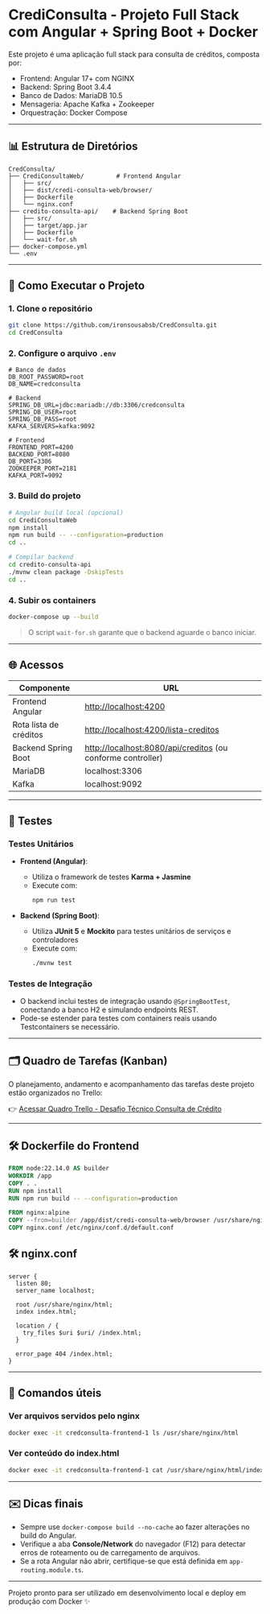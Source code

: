 # CrediConsulta - Projeto Full Stack com Angular + Spring Boot + Docker

Este projeto é uma aplicação full stack para consulta de créditos, composta por:

- Frontend: Angular 17+ com NGINX
- Backend: Spring Boot 3.4.4
- Banco de Dados: MariaDB 10.5
- Mensageria: Apache Kafka + Zookeeper
- Orquestração: Docker Compose

---

## 📊 Estrutura de Diretórios

```
CredConsulta/
├── CrediConsultaWeb/         # Frontend Angular
│   ├── src/
│   ├── dist/credi-consulta-web/browser/
│   ├── Dockerfile
│   └── nginx.conf
├── credito-consulta-api/    # Backend Spring Boot
│   ├── src/
│   ├── target/app.jar
│   ├── Dockerfile
│   └── wait-for.sh
├── docker-compose.yml
└── .env
```

---

## 🚀 Como Executar o Projeto

### 1. Clone o repositório

```bash
git clone https://github.com/ironsousabsb/CredConsulta.git
cd CredConsulta
```

### 2. Configure o arquivo `.env`

```env
# Banco de dados
DB_ROOT_PASSWORD=root
DB_NAME=credconsulta

# Backend
SPRING_DB_URL=jdbc:mariadb://db:3306/credconsulta
SPRING_DB_USER=root
SPRING_DB_PASS=root
KAFKA_SERVERS=kafka:9092

# Frontend
FRONTEND_PORT=4200
BACKEND_PORT=8080
DB_PORT=3306
ZOOKEEPER_PORT=2181
KAFKA_PORT=9092
```

### 3. Build do projeto

```bash
# Angular build local (opcional)
cd CrediConsultaWeb
npm install
npm run build -- --configuration=production
cd ..

# Compilar backend
cd credito-consulta-api
./mvnw clean package -DskipTests
cd ..
```

### 4. Subir os containers

```bash
docker-compose up --build
```

> O script `wait-for.sh` garante que o backend aguarde o banco iniciar.

---

## 🌐 Acessos

| Componente             | URL                                                                                               |
| ---------------------- | ------------------------------------------------------------------------------------------------- |
| Frontend Angular       | [http://localhost:4200](http://localhost:4200)                                                    |
| Rota lista de créditos | [http://localhost:4200/lista-creditos](http://localhost:4200/lista-creditos)                      |
| Backend Spring Boot    | [http://localhost:8080/api/creditos](http://localhost:8080/api/creditos) (ou conforme controller) |
| MariaDB                | localhost:3306                                                                                    |
| Kafka                  | localhost:9092                                                                                    |

---

## 🧪 Testes

### Testes Unitários

- **Frontend (Angular)**:
  - Utiliza o framework de testes **Karma + Jasmine**
  - Execute com:
    ```bash
    npm run test
    ```

- **Backend (Spring Boot)**:
  - Utiliza **JUnit 5** e **Mockito** para testes unitários de serviços e controladores
  - Execute com:
    ```bash
    ./mvnw test
    ```

### Testes de Integração

- O backend inclui testes de integração usando `@SpringBootTest`, conectando a banco H2 e simulando endpoints REST.
- Pode-se estender para testes com containers reais usando Testcontainers se necessário.

---

## 🗂️ Quadro de Tarefas (Kanban)

O planejamento, andamento e acompanhamento das tarefas deste projeto estão organizados no Trello:

👉 [Acessar Quadro Trello - Desafio Técnico Consulta de Crédito](https://trello.com/b/uXMxb9kq/desafio-tecnico-consulta-de-credito)

---

## 🛠️ Dockerfile do Frontend

```dockerfile
FROM node:22.14.0 AS builder
WORKDIR /app
COPY . .
RUN npm install
RUN npm run build -- --configuration=production

FROM nginx:alpine
COPY --from=builder /app/dist/credi-consulta-web/browser /usr/share/nginx/html
COPY nginx.conf /etc/nginx/conf.d/default.conf
```

## 🛠️ nginx.conf

```nginx
server {
  listen 80;
  server_name localhost;

  root /usr/share/nginx/html;
  index index.html;

  location / {
    try_files $uri $uri/ /index.html;
  }

  error_page 404 /index.html;
}
```

---

## 🔧 Comandos úteis

### Ver arquivos servidos pelo nginx

```bash
docker exec -it credconsulta-frontend-1 ls /usr/share/nginx/html
```

### Ver conteúdo do index.html

```bash
docker exec -it credconsulta-frontend-1 cat /usr/share/nginx/html/index.html
```

---

## ✉️ Dicas finais

- Sempre use `docker-compose build --no-cache` ao fazer alterações no build do Angular.
- Verifique a aba **Console/Network** do navegador (F12) para detectar erros de roteamento ou de carregamento de arquivos.
- Se a rota Angular não abrir, certifique-se que está definida em `app-routing.module.ts`.

---

Projeto pronto para ser utilizado em desenvolvimento local e deploy em produção com Docker ✨

